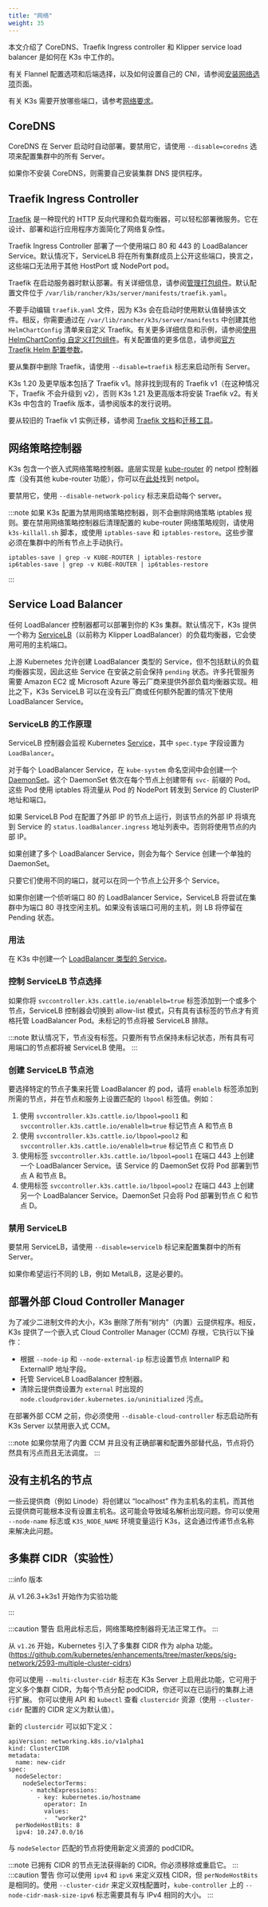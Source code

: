 ```yaml
---
title: "网络"
weight: 35
---
```


本文介绍了 CoreDNS、Traefik Ingress controller 和 Klipper service load balancer 是如何在 K3s 中工作的。

有关 Flannel 配置选项和后端选择，以及如何设置自己的 CNI，请参阅[安装网络选项](../installation/network-options.md)页面。

有关 K3s 需要开放哪些端口，请参考[网络要求](../installation/requirements.md#网络)。

## CoreDNS

CoreDNS 在 Server 启动时自动部署。要禁用它，请使用 `--disable=coredns` 选项来配置集群中的所有 Server。

如果你不安装 CoreDNS，则需要自己安装集群 DNS 提供程序。

## Traefik Ingress Controller

[Traefik](https://traefik.io/) 是一种现代的 HTTP 反向代理和负载均衡器，可以轻松部署微服务。它在设计、部署和运行应用程序方面简化了网络复杂性。

Traefik Ingress Controller 部署了一个使用端口 80 和 443 的 LoadBalancer Service。默认情况下，ServiceLB 将在所有集群成员上公开这些端口，换言之，这些端口无法用于其他 HostPort 或 NodePort pod。

Traefik 在启动服务器时默认部署。有关详细信息，请参阅[管理打包组件](../installation/packaged-components.md)。默认配置文件位于 `/var/lib/rancher/k3s/server/manifests/traefik.yaml`。

不要手动编辑 `traefik.yaml` 文件，因为 K3s 会在启动时使用默认值替换该文件。相反，你需要通过在 `/var/lib/rancher/k3s/server/manifests` 中创建其他 `HelmChartConfig` 清单来自定义 Traefik。有关更多详细信息和示例，请参阅[使用 HelmChartConfig 自定义打包组件](../helm/helm.md#使用-helmchartconfig-自定义打包组件)。有关配置值的更多信息，请参阅[官方 Traefik Helm 配置参数](https://github.com/traefik/traefik-helm-chart/tree/master/traefik)。

要从集群中删除 Traefik，请使用 `--disable=traefik` 标志来启动所有 Server。

K3s 1.20 及更早版本包括了 Traefik v1。除非找到现有的 Traefik v1（在这种情况下，Traefik 不会升级到 v2），否则 K3s 1.21 及更高版本将安装 Traefik v2。有关 K3s 中包含的 Traefik 版本，请参阅版本的发行说明。

要从较旧的 Traefik v1 实例迁移，请参阅 [Traefik 文档](https://doc.traefik.io/traefik/migration/v1-to-v2/)和[迁移工具](https://github.com/traefik/traefik-migration-tool)。

## 网络策略控制器

K3s 包含一个嵌入式网络策略控制器。底层实现是 [kube-router](https://github.com/cloudnativelabs/kube-router) 的 netpol 控制器库（没有其他 kube-router 功能），你可以在[此处](https://github.com/k3s-io/k3s/tree/master/pkg/agent/netpol)找到 netpol。

要禁用它，使用 `--disable-network-policy` 标志来启动每个 server。

:::note
如果 K3s 配置为禁用网络策略控制器，则不会删除网络策略 iptables 规则。要在禁用网络策略控制器后清理配置的 kube-router 网络策略规则，请使用 `k3s-killall.sh` 脚本，或使用 `iptables-save` 和 `iptables-restore`。这些步骤必须在集群中的所有节点上手动执行。
```
iptables-save | grep -v KUBE-ROUTER | iptables-restore
ip6tables-save | grep -v KUBE-ROUTER | ip6tables-restore
```
:::

## Service Load Balancer

任何 LoadBalancer 控制器都可以部署到你的 K3s 集群。默认情况下，K3s 提供一个称为 [ServiceLB](https://github.com/k3s-io/klipper-lb)（以前称为 Klipper LoadBalancer）的负载均衡器，它会使用可用的主机端口。

上游 Kubernetes 允许创建 LoadBalancer 类型的 Service，但不包括默认的负载均衡器实现，因此这些 Service 在安装之前会保持 `pending` 状态。许多托管服务需要 Amazon EC2 或 Microsoft Azure 等云厂商来提供外部负载均衡器实现。相比之下，K3s ServiceLB 可以在没有云厂商或任何额外配置的情况下使用 LoadBalancer Service。

### ServiceLB 的工作原理

ServiceLB 控制器会监视 Kubernetes [Service](https://kubernetes.io/docs/concepts/services-networking/service/)，其中 `spec.type` 字段设置为 `LoadBalancer`。

对于每个 LoadBalancer Service，在 `kube-system` 命名空间中会创建一个 [DaemonSet](https://kubernetes.io/docs/concepts/workloads/controllers/daemonset/)。这个 DaemonSet 依次在每个节点上创建带有 `svc-` 前缀的 Pod。这些 Pod 使用 iptables 将流量从 Pod 的 NodePort 转发到 Service 的 ClusterIP 地址和端口。

如果 ServiceLB Pod 在配置了外部 IP 的节点上运行，则该节点的外部 IP 将填充到 Service 的 `status.loadBalancer.ingress` 地址列表中。否则将使用节点的内部 IP。

如果创建了多个 LoadBalancer Service，则会为每个 Service 创建一个单独的 DaemonSet。

只要它们使用不同的端口，就可以在同一个节点上公开多个 Service。

如果你创建一个侦听端口 80 的 LoadBalancer Service，ServiceLB 将尝试在集群中为端口 80 寻找空闲主机。如果没有该端口可用的主机，则 LB 将停留在 Pending 状态。

### 用法

在 K3s 中创建一个 [LoadBalancer 类型的 Service](https://kubernetes.io/docs/concepts/services-networking/service/#loadbalancer)。

### 控制 ServiceLB 节点选择

如果你将 `svccontroller.k3s.cattle.io/enablelb=true` 标签添加到一个或多个节点，ServiceLB 控制器会切换到 allow-list 模式，只有具有该标签的节点才有资格托管 LoadBalancer Pod。未标记的节点将被 ServiceLB 排除。

:::note
默认情况下，节点没有标签。只要所有节点保持未标记状态，所有具有可用端口的节点都将被 ServiceLB 使用。
:::

### 创建 ServiceLB 节点池
要选择特定的节点子集来托管 LoadBalancer 的 pod，请将 `enablelb` 标签添加到所需的节点，并在节点和服务上设置匹配的 `lbpool` 标签值。例如：

1. 使用 `svccontroller.k3s.cattle.io/lbpool=pool1` 和 `svccontroller.k3s.cattle.io/enablelb=true` 标记节点 A 和节点 B
2. 使用 `svccontroller.k3s.cattle.io/lbpool=pool2` 和 `svccontroller.k3s.cattle.io/enablelb=true` 标记节点 C 和节点 D
3. 使用标签 `svccontroller.k3s.cattle.io/lbpool=pool1` 在端口 443 上创建一个 LoadBalancer Service。该 Service 的 DaemonSet 仅将 Pod 部署到节点 A 和节点 B。
4. 使用标签 `svccontroller.k3s.cattle.io/lbpool=pool2` 在端口 443 上创建另一个 LoadBalancer Service。DaemonSet 只会将 Pod 部署到节点 C 和节点 D。

### 禁用 ServiceLB

要禁用 ServiceLB，请使用 `--disable=servicelb` 标记来配置集群中的所有 Server。

如果你希望运行不同的 LB，例如 MetalLB，这是必要的。

## 部署外部 Cloud Controller Manager

为了减少二进制文件的大小，K3s 删除了所有“树内”（内置）云提供程序。相反，K3s 提供了一个嵌入式 Cloud Controller Manager (CCM) 存根，它执行以下操作：
- 根据 `--node-ip` 和 `--node-external-ip` 标志设置节点 InternalIP 和 ExternalIP 地址字段。
- 托管 ServiceLB LoadBalancer 控制器。
- 清除云提供商设置为 `external` 时出现的 `node.cloudprovider.kubernetes.io/uninitialized` 污点。

在部署外部 CCM 之前，你必须使用 `--disable-cloud-controller` 标志启动所有 K3s Server 以禁用嵌入式 CCM。

:::note
如果你禁用了内置 CCM 并且没有正确部署和配置外部替代品，节点将仍然具有污点而且无法调度。
:::

## 没有主机名的节点

一些云提供商（例如 Linode）将创建以 “localhost” 作为主机名的主机，而其他云提供商可能根本没有设置主机名。这可能会导致域名解析出现问题。你可以使用 `--node-name` 标志或 `K3S_NODE_NAME` 环境变量运行 K3s，这会通过传递节点名称来解决此问题。

## 多集群 CIDR（实验性）

:::info 版本

从 v1.26.3+k3s1 开始作为实验功能

:::

:::caution 警告
启用此标志后，网络策略控制器将无法正常工作。
:::

从 `v1.26` 开始，Kubernetes 引入了多集群 CIDR 作为 alpha 功能。(https://github.com/kubernetes/enhancements/tree/master/keps/sig-network/2593-multiple-cluster-cidrs)

你可以使用 `--multi-cluster-cidr` 标志在 K3s Server 上启用此功能，它可用于定义多个集群 CIDR，为每个节点分配 podCIDR，你还可以在已运行的集群上进行扩展。
你可以使用 API 和 `kubectl` 查看 `clustercidr` 资源（使用 `--cluster-cidr` 配置的 CIDR 定义为默认值）。

新的 `clustercidr` 可以如下定义：

```
apiVersion: networking.k8s.io/v1alpha1
kind: ClusterCIDR
metadata:
  name: new-cidr
spec:
  nodeSelector:
    nodeSelectorTerms:
      - matchExpressions:
        - key: kubernetes.io/hostname
          operator: In
          values:
          -  "worker2"
  perNodeHostBits: 8
  ipv4: 10.247.0.0/16
```

与 `nodeSelector` 匹配的节点将使用新定义资源的 podCIDR。

:::note
已拥有 CIDR 的节点无法获得新的 CIDR。你必须移除或重启它。
:::
:::caution 警告
你可以使用 `ipv4` 和 `ipv6` 来定义双栈 CIDR，但 `perNodeHostBits` 是相同的。使用 `--cluster-cidr` 来定义双栈配置时，`kube-controller` 上的 `--node-cidr-mask-size-ipv6` 标志需要具有与 IPv4 相同的大小。
:::
